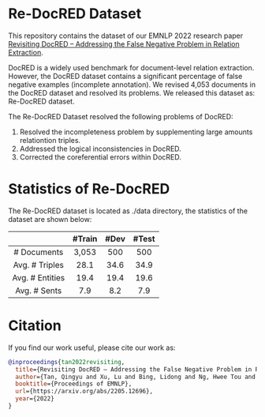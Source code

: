 # Re-DocRED Dataset

This repository contains the dataset of our EMNLP 2022 research paper [Revisiting DocRED – Addressing the False Negative Problem
in Relation Extraction](https://arxiv.org/pdf/2205.12696.pdf). 

DocRED is a widely used benchmark for document-level relation extraction. However, the DocRED dataset contains a significant percentage of false negative examples (incomplete annotation). We revised 4,053 documents in the DocRED dataset and resolved its problems. We released this dataset as: Re-DocRED dataset.

The Re-DocRED Dataset resolved the following problems of DocRED:
1. Resolved the incompleteness problem by supplementing large amounts relationtion triples.
2. Addressed the logical inconsistencies in DocRED.
3. Corrected the coreferential errors within DocRED.

# Statistics of Re-DocRED
The Re-DocRED dataset is located as ./data directory, the statistics of the dataset are shown below:


|  | #Train  | #Dev  |  #Test  |
| :---:   | :-: | :-: |:-: |
| # Documents | 3,053 | 500 |  500 |
| Avg. # Triples | 28.1 | 34.6 |  34.9 |
| Avg. # Entities | 19.4 | 19.4 | 19.6 |
| Avg. # Sents | 7.9 | 8.2 | 7.9 |

# Citation
If you find our work useful, please cite our work as:
```bibtex
@inproceedings{tan2022revisiting,
  title={Revisiting DocRED – Addressing the False Negative Problem in Relation Extraction},
  author={Tan, Qingyu and Xu, Lu and Bing, Lidong and Ng, Hwee Tou and Aljunied, Sharifah Mahani},
  booktitle={Proceedings of EMNLP},
  url={https://arxiv.org/abs/2205.12696},
  year={2022}
}

